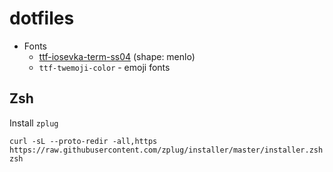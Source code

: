 # dotfiles

* Fonts
  * [ttf-iosevka-term-ss04](https://aur.archlinux.org/packages/?O=0&K=iosevka) (shape: menlo)
  * `ttf-twemoji-color` - emoji fonts

## Zsh

Install `zplug`

```
curl -sL --proto-redir -all,https https://raw.githubusercontent.com/zplug/installer/master/installer.zsh| zsh
```
